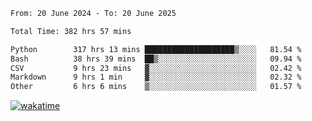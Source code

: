 <!--START_SECTION:waka-->

```txt
From: 20 June 2024 - To: 20 June 2025

Total Time: 382 hrs 57 mins

Python        317 hrs 13 mins ████████████████████▒░░░░   81.54 %
Bash          38 hrs 39 mins  ██▒░░░░░░░░░░░░░░░░░░░░░░   09.94 %
CSV           9 hrs 23 mins   ▓░░░░░░░░░░░░░░░░░░░░░░░░   02.42 %
Markdown      9 hrs 1 min     ▓░░░░░░░░░░░░░░░░░░░░░░░░   02.32 %
Other         6 hrs 6 mins    ▒░░░░░░░░░░░░░░░░░░░░░░░░   01.57 %
```

<!--END_SECTION:waka-->
[![wakatime](https://wakatime.com/badge/user/5f89a63a-5294-4958-ad30-2b3455e63f2a.svg)](https://wakatime.com/@5f89a63a-5294-4958-ad30-2b3455e63f2a)
